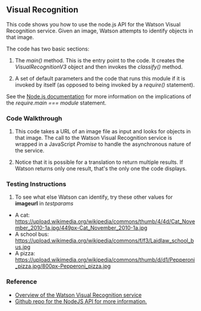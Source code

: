 ## Visual Recognition

This code shows you how to use the node.js API for the Watson Visual Recognition service. Given an image, Watson attempts to 
identify objects in that image.

The code has two basic sections: 

1. The *main()* method. This is the entry point to the code. It creates the *VisualRecognitionV3* object and then invokes 
the *classify()* method.

2. A set of default parameters and the code that runs this module if it is invoked by itself (as opposed to being invoked 
by a *require()* statement).

See the [Node.js documentation](https://nodejs.org/api/modules.html#modules_accessing_the_main_module) for more information 
on the implications of the *require.main === module* statement.

### Code Walkthrough
1. This code takes a URL of an image file as input and looks for objects in that image. The call to the Watson 
Visual Recognition service is wrapped in a JavaScript *Promise* to handle the asynchronous nature of the service. 

2. Notice that it is possible for a translation to return multiple results. If Watson returns only one result, that's the only 
one the code displays. 

### Testing Instructions

1. To see what else Watson can identify, try these other values for **imageurl** in *testparams*
* A cat: https://upload.wikimedia.org/wikipedia/commons/thumb/4/4d/Cat_November_2010-1a.jpg/449px-Cat_November_2010-1a.jpg
* A school bus: https://upload.wikimedia.org/wikipedia/commons/f/f3/Laidlaw_school_bus.jpg
* A pizza: https://upload.wikimedia.org/wikipedia/commons/thumb/d/d1/Pepperoni_pizza.jpg/800px-Pepperoni_pizza.jpg


### Reference 
* [Overview of the Watson Visual Recognition service](https://www.ibm.com/watson/developercloud/doc/visual-recognition/index.html)
* [Github repo for the NodeJS API for more information.](https://github.com/watson-developer-cloud/node-sdk)
    
